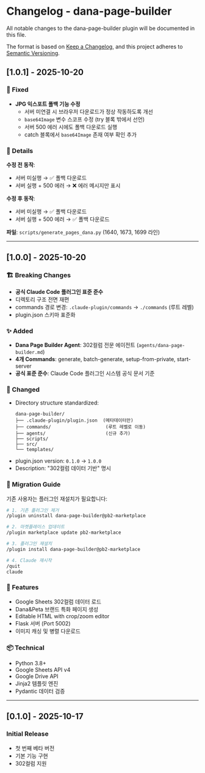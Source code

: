 # Changelog - dana-page-builder

All notable changes to the dana-page-builder plugin will be documented in this file.

The format is based on [Keep a Changelog](https://keepachangelog.com/en/1.0.0/),
and this project adheres to [Semantic Versioning](https://semver.org/spec/v2.0.0.html).

## [1.0.1] - 2025-10-20

### 🐛 Fixed
- **JPG 익스포트 폴백 기능 수정**
  - 서버 미연결 시 브라우저 다운로드가 정상 작동하도록 개선
  - `base64Image` 변수 스코프 수정 (try 블록 밖에서 선언)
  - 서버 500 에러 시에도 폴백 다운로드 실행
  - catch 블록에서 `base64Image` 존재 여부 확인 추가

### 📝 Details
**수정 전 동작**:
- 서버 미실행 → ✅ 폴백 다운로드
- 서버 실행 + 500 에러 → ❌ 에러 메시지만 표시

**수정 후 동작**:
- 서버 미실행 → ✅ 폴백 다운로드
- 서버 실행 + 500 에러 → ✅ 폴백 다운로드

**파일**: `scripts/generate_pages_dana.py` (1640, 1673, 1699 라인)

---

## [1.0.0] - 2025-10-20

### 🏗️ Breaking Changes
- **공식 Claude Code 플러그인 표준 준수**
- 디렉토리 구조 전면 재편
- commands 경로 변경: `.claude-plugin/commands` → `./commands` (루트 레벨)
- plugin.json 스키마 표준화

### ✨ Added
- **Dana Page Builder Agent**: 302컬럼 전문 에이전트 (`agents/dana-page-builder.md`)
- **4개 Commands**: generate, batch-generate, setup-from-private, start-server
- **공식 표준 준수**: Claude Code 플러그인 시스템 공식 문서 기준

### 📁 Changed
- Directory structure standardized:
  ```
  dana-page-builder/
  ├── .claude-plugin/plugin.json  (메타데이터만)
  ├── commands/                    (루트 레벨로 이동)
  ├── agents/                      (신규 추가)
  ├── scripts/
  ├── src/
  └── templates/
  ```
- plugin.json version: `0.1.0` → `1.0.0`
- Description: "302컬럼 데이터 기반" 명시

### 🔄 Migration Guide
기존 사용자는 플러그인 재설치가 필요합니다:

```bash
# 1. 기존 플러그인 제거
/plugin uninstall dana-page-builder@pb2-marketplace

# 2. 마켓플레이스 업데이트
/plugin marketplace update pb2-marketplace

# 3. 플러그인 재설치
/plugin install dana-page-builder@pb2-marketplace

# 4. Claude 재시작
/quit
claude
```

### 🎯 Features
- Google Sheets 302컬럼 데이터 로드
- Dana&Peta 브랜드 특화 페이지 생성
- Editable HTML with crop/zoom editor
- Flask 서버 (Port 5002)
- 이미지 캐싱 및 병렬 다운로드

### 📦 Technical
- Python 3.8+
- Google Sheets API v4
- Google Drive API
- Jinja2 템플릿 엔진
- Pydantic 데이터 검증

---

## [0.1.0] - 2025-10-17

### Initial Release
- 첫 번째 베타 버전
- 기본 기능 구현
- 302컬럼 지원
